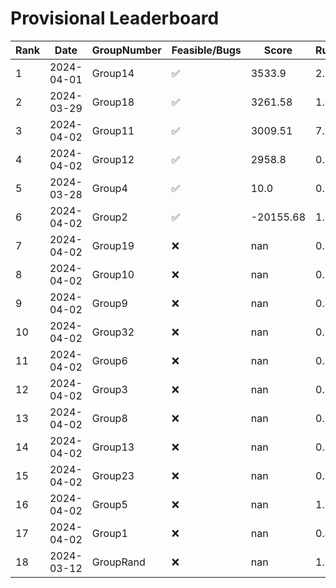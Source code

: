 # Provisional Leaderboard
| Rank | Date | GroupNumber | Feasible/Bugs | Score | Runtime |
| ------ | ------------ | ------------------- |-------------| ------- | ------- |
| 1 | 2024-04-01 | Group14 | ✅ | 3533.9 | 2.79s |
| 2 | 2024-03-29 | Group18 | ✅ | 3261.58 | 1.41s |
| 3 | 2024-04-02 | Group11 | ✅ | 3009.51 | 7.06s |
| 4 | 2024-04-02 | Group12 | ✅ | 2958.8 | 0.28s |
| 5 | 2024-03-28 | Group4 | ✅ | 10.0 | 0.09s |
| 6 | 2024-04-02 | Group2 | ✅ | -20155.68 | 1.36s |
| 7 | 2024-04-02 | Group19 | ❌ | nan | 0.1s |
| 8 | 2024-04-02 | Group10 | ❌ | nan | 0.36s |
| 9 | 2024-04-02 | Group9 | ❌ | nan | 0.45s |
| 10 | 2024-04-02 | Group32 | ❌ | nan | 0.09s |
| 11 | 2024-04-02 | Group6 | ❌ | nan | 0.09s |
| 12 | 2024-04-02 | Group3 | ❌ | nan | 0.09s |
| 13 | 2024-04-02 | Group8 | ❌ | nan | 0.09s |
| 14 | 2024-04-02 | Group13 | ❌ | nan | 0.36s |
| 15 | 2024-04-02 | Group23 | ❌ | nan | 0.09s |
| 16 | 2024-04-02 | Group5 | ❌ | nan | 1.71s |
| 17 | 2024-04-02 | Group1 | ❌ | nan | 0.45s |
| 18 | 2024-03-12 | GroupRand | ❌ | nan | 1.02s |

